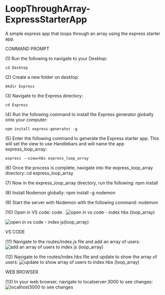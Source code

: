 # LoopThroughArray-ExpressStarterApp
A simple express app that loops through an array using the express starter app. 

COMMAND PROMPT

(1) Run the following to navigate to your Desktop: 

    cd Desktop

(2) Create a new folder on desktop: 

    mkdir Express

(3) Navigate to the Express directory: 

    cd Express

(4) Run the following command to install the Express generator globally onto your computer: 

    npm install express-generator -g

(5) Enter the following command to generate the Express starter app. This will set the view to use Handlebars and will name the app express_loop_array: 

    express --view=hbs express_loop_array

(6) Once the process is complete, navigate into the express_loop_array directory: cd express_loop_array 

(7) Now in the express_loop_array directory, run the following: npm install

(8) Install Nodemon globally: npm install -g nodemon

(9) Start the server with Nodemon with the following command: nodemon

(10) Open in VS code: code . 
![open in vs code - index hbs (loop_array)](https://user-images.githubusercontent.com/35668707/67255353-80555c80-f436-11e9-8c6f-64c78fd6cdf5.JPG)

![open in vs code - index js(loop_array)](https://user-images.githubusercontent.com/35668707/67255390-bc88bd00-f436-11e9-8a90-2b56544b90da.JPG)

VS CODE

(11) Navigate to the routes/index.js file and add an array of users: ![add an array of users to index js (loop_array)](https://user-images.githubusercontent.com/35668707/67255288-294f8780-f436-11e9-9147-58d6f3a2e840.JPG)

(12) Navigate to the routes/index.hbs file and update to show the array of users: ![update to show array of users to index hbs (loop_array)](https://user-images.githubusercontent.com/35668707/67255332-5b60e980-f436-11e9-8add-c4f92b73e2b0.JPG)

WEB BROWSER

(13) In your web browser, navigate to localserver:3000 to see changes: ![localhost3000 to see changes](https://user-images.githubusercontent.com/35668707/67255422-d9bd8b80-f436-11e9-9407-155f44380209.JPG)

